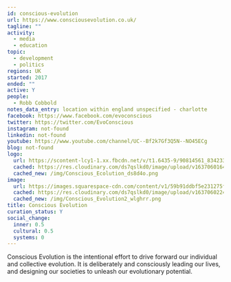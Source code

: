 ```yaml
---
id: conscious-evolution
url: https://www.consciousevolution.co.uk/
tagline: ""
activity:
  - media
  - education
topic:
  - development
  - politics
regions: UK
started: 2017
ended: ""
active: Y
people:
  - Robb Cobbold
notes_data_entry: location within england unspecified - charlotte
facebook: https://www.facebook.com/evoconscious
twitter: https://twitter.com/EvoConscious
instagram: not-found
linkedin: not-found
youtube: https://www.youtube.com/channel/UC--Bf2k7Gf3Q5N--NO45ECg
blog: not-found
logo:
  url: https://scontent-lcy1-1.xx.fbcdn.net/v/t1.6435-9/90814561_834233883721710_8019390397664985088_n.png?_nc_cat=103&ccb=1-5&_nc_sid=09cbfe&_nc_ohc=3k1e4IBj1uIAX-cA-KF&_nc_ht=scontent-lcy1-1.xx&oh=fd585d6344166fc335311890c4415d77&oe=61BB01A5
  cached: https://res.cloudinary.com/ds7qslkd0/image/upload/v1637060164/Ecosystem%20Mapping/Conscious_Ecolution_ds8d4o.png
  cached_new: /img/Conscious_Ecolution_ds8d4o.png
image:
  url: https://images.squarespace-cdn.com/content/v1/59b91ddbf5e231275f6f1342/1597579467229-0E6OJA61AH7D1TD3FGN2/Podcast-main+image.png?format=500w
  cached: https://res.cloudinary.com/ds7qslkd0/image/upload/v1637060224/Ecosystem%20Mapping/Conscious_Evolution2_wlghrr.png
  cached_new: /img/Conscious_Evolution2_wlghrr.png
title: Conscious Evolution
curation_status: Y
social_change:
  inner: 0.5
  cultural: 0.5
  systems: 0
---
```


Conscious Evolution is the intentional effort to drive forward our individual and collective evolution. It is deliberately and consciously leading our lives, and designing our societies to unleash our evolutionary potential.
